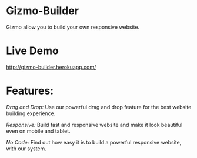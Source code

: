 # Gizmo-Builder

Gizmo allow you to build your own responsive website.

# Live Demo
http://gizmo-builder.herokuapp.com/

# Features: 
*Drag and Drop:*
Use our powerful drag and drop feature for the best website building experience.
  
*Responsive:*
Build fast and responsive website and make it look beautiful even on mobile and tablet.

*No Code:*
Find out how easy it is to build a powerful responsive website, with our system.
